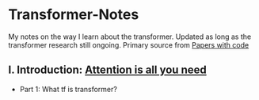 # Transformer-Notes
My notes on the way I learn about the transformer. Updated as long as the transformer research still ongoing. Primary source from [Papers with code](paperswithcode.com)

## I. Introduction: [Attention is all you need](https://arxiv.org/pdf/1706.03762.pdf)
* Part 1: What tf is transformer? 

